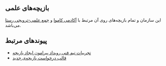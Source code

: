 ## بازیچه‌های علمی
این سازمان و تمام بازیچه‌های روی آن مرتبط با [آکادمی کاموا](https://github.com/kamva-Academy/) و [جمع علمی-ترویجی رستا](https://github.com/rastaiha/) می‌باشد.

## پیوند‌های مرتبط
- [تجربیات تیم فنی رویداد پیرامون ایجاد بازیچه](https://github.com/Scientific-Minigames/.github/blob/main/tech-team-experiences.md)
- [قالب درخواست بازیچه‌ی جدید](https://github.com/Scientific-Minigames/.github/blob/main/template.md)
